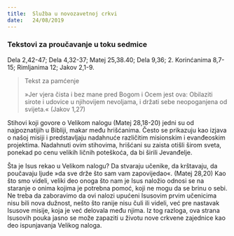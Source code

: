 ```yaml
---
title:  Služba u novozavetnoj crkvi
date:   24/08/2019
---
```


### Tekstovi za proučavanje u toku sedmice
Dela 2,42-47; Dela 4,32-37; Matej 25,38.40; Dela 9,36; 2. Korinćanima 8,7-15; Rimljanima 12; Jakov 2,1-9.

><p>Tekst za pamćenje</p>
> »Jer vjera čista i bez mane pred Bogom i Ocem jest ova: Obilaziti sirote i udovice u njihovijem nevoljama, i držati sebe neopoganjena od svijeta.« (Jakov 1,27)

Stihovi koji govore o Velikom nalogu (Matej 28,18-20) jedni su od najpoznatijih u Bibliji, makar među hrišćanima. Često se prikazuju kao izjava o našoj misiji i predstavljaju nadahnuće različitim misionskim i evanđeoskim projektima. Nadahnuti ovim stihovima, hrišćani su zaista otišli širom sveta, ponekad po cenu velikih ličnih poteškoća, da bi širili Jevanđelje.

Šta je Isus rekao u Velikom nalogu? Da stvaraju učenike, da krštavaju, da poučavaju ljude »da sve drže što sam vam zapovijedao«. (Matej 28,20) Kao što smo videli, veliki deo onoga što nam je Isus naložio odnosi se na staranje o onima kojima je potrebna pomoć, koji ne mogu da se brinu o sebi. Ne treba da zaboravimo da ovi nalozi upućeni Isusovim prvim učenicima nisu bili nova dužnost, nešto što ranije nisu čuli ili videli, već pre nastavak Isusove misije, koja je već delovala među njima. Iz tog razloga, ova strana Isusovih pouka jasno se može zapaziti u životu nove crkvene zajednice kao deo ispunjavanja Velikog naloga.
